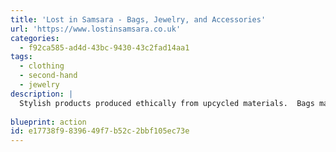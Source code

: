 ```yaml
---
title: 'Lost in Samsara - Bags, Jewelry, and Accessories'
url: 'https://www.lostinsamsara.co.uk'
categories:
  - f92ca585-ad4d-43bc-9430-43c2fad14aa1
tags:
  - clothing
  - second-hand
  - jewelry
description: |
  Stylish products produced ethically from upcycled materials.  Bags made from cement bags, tires, and jewelry made from upcycled bullet casings.
  
blueprint: action
id: e17738f9-8396-49f7-b52c-2bbf105ec73e
---
```

